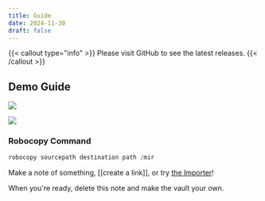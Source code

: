 ```yaml
---
title: Guide
date: 2024-11-30
draft: false
---
```


{{< callout type="info" >}}
  Please visit GitHub to see the latest releases.
{{< /callout >}}

## Demo Guide

![](Pasted_image_20241127185132.png)

![](Pasted_image_20241127190728.png)


### Robocopy Command
```powershell
robocopy sourcepath destination path /mir
```
Make a note of something, [[create a link]], or try [the Importer](https://help.obsidian.md/Plugins/Importer)!

When you're ready, delete this note and make the vault your own.
